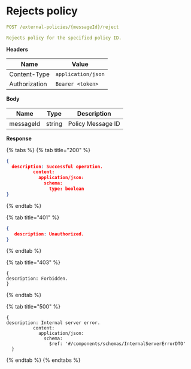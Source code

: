 # Rejects policy

```yaml
POST /external-policies/{messageId}/reject
```

```yaml
Rejects policy for the specified policy ID.
```

**Headers**

| Name          | Value              |
| ------------- | ------------------ |
| Content-Type  | `application/json` |
| Authorization | `Bearer <token>`   |

**Body**

| Name      | Type   | Description       |
| --------- | ------ | ----------------- |
| messageId | string | Policy Message ID |

**Response**

{% tabs %}
{% tab title="200" %}
```json
{
  description: Successful operation.
          content:
            application/json:
              schema:
                type: boolean
}
```
{% endtab %}

{% tab title="401" %}
```json
{
   description: Unauthorized.
}
```
{% endtab %}

{% tab title="403" %}
```
{
description: Forbidden.
}
```
{% endtab %}

{% tab title="500" %}
```
{
description: Internal server error.
          content:
            application/json:
              schema:
                $ref: '#/components/schemas/InternalServerErrorDTO'
  }
```
{% endtab %}
{% endtabs %}
